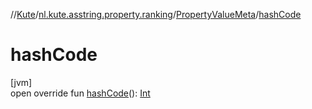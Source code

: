 //[Kute](../../../index.md)/[nl.kute.asstring.property.ranking](../index.md)/[PropertyValueMeta](index.md)/[hashCode](hash-code.md)

# hashCode

[jvm]\
open override fun [hashCode](hash-code.md)(): [Int](https://kotlinlang.org/api/latest/jvm/stdlib/kotlin/-int/index.html)
